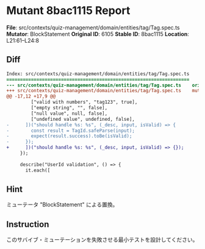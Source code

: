 # Mutant 8bac1115 Report

**File**: src/contexts/quiz-management/domain/entities/tag/Tag.spec.ts
**Mutator**: BlockStatement
**Original ID**: 6105
**Stable ID**: 8bac1115
**Location**: L21:61–L24:8

## Diff

```diff
Index: src/contexts/quiz-management/domain/entities/tag/Tag.spec.ts
===================================================================
--- src/contexts/quiz-management/domain/entities/tag/Tag.spec.ts	original
+++ src/contexts/quiz-management/domain/entities/tag/Tag.spec.ts	mutated #6105
@@ -17,12 +17,9 @@
         ["valid with numbers", "tag123", true],
         ["empty string", "", false],
         ["null value", null, false],
         ["undefined value", undefined, false],
-      ])("should handle %s: %s", (_desc, input, isValid) => {
-        const result = TagId.safeParse(input);
-        expect(result.success).toBe(isValid);
-      });
+      ])("should handle %s: %s", (_desc, input, isValid) => {});
     });
 
     describe("UserId validation", () => {
       it.each([
```

## Hint

ミューテータ "BlockStatement" による置換。

## Instruction

このサバイブ・ミューテーションを失敗させる最小テストを設計してください。
